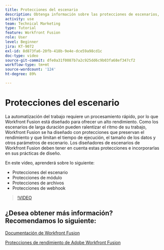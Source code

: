 ```yaml
---
title: Protecciones del escenario
description: Obtenga información sobre las protecciones de escenarios, las de módulos, de archivos y de webhook, todo en  [!DNL Adobe Workfront Fusion].
activity: use
team: Technical Marketing
type: Tutorial
feature: Workfront Fusion
role: User
level: Beginner
jira: KT-9072
exl-id: 8d873fa6-20fb-418b-9e4e-dce59a98cd1c
doc-type: video
source-git-commit: dfe0a31f0087b7a2c925dd6c9b03fa68ef347cf2
workflow-type: tm+mt
source-wordcount: '124'
ht-degree: 89%

---
```


# Protecciones del escenario

La automatización del trabajo requiere un procesamiento rápido, por lo que Workfront Fusion está diseñado para ofrecer un alto rendimiento. Como los escenarios de larga duración pueden ralentizar el ritmo de su trabajo, Workfront Fusion se ha diseñado con protecciones que preservan el rendimiento y que limitan el tiempo de ejecución, el tamaño de los datos y otros parámetros de escenario. Los diseñadores de escenarios de Workfront Fusion deben tener en cuenta estas protecciones e incorporarlas en sus prácticas de diseño.

En este vídeo, aprenderá sobre lo siguiente:

* Protecciones del escenario
* Protecciones de módulo
* Protecciones de archivos
* Protecciones de webhook

>[!VIDEO](https://video.tv.adobe.com/v/335314/?quality=12&learn=on)

## ¿Desea obtener más información? Recomendamos lo siguiente:

[Documentación de Workfront Fusion](https://experienceleague.adobe.com/docs/workfront/using/adobe-workfront-fusion/workfront-fusion-2.html?lang=es)

[Protecciones de rendimiento de Adobe Workfront Fusion](https://experienceleague.adobe.com/docs/workfront/using/adobe-workfront-fusion/get-started-with-workfront-fusion/fusion-performance-guardrails.html)
